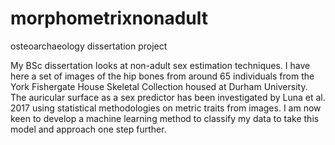 # morphometrixnonadult
osteoarchaeology dissertation project


My BSc dissertation looks at non-adult sex estimation techniques. I have here a set of images of the hip bones from around 65 individuals from the York Fishergate House Skeletal Collection housed at Durham University. The auricular surface as a sex predictor has been investigated by Luna et al. 2017 using statistical methodologies on metric traits from images. I am now keen to develop a machine learning method to classify my data to take this model and approach one step further. 

